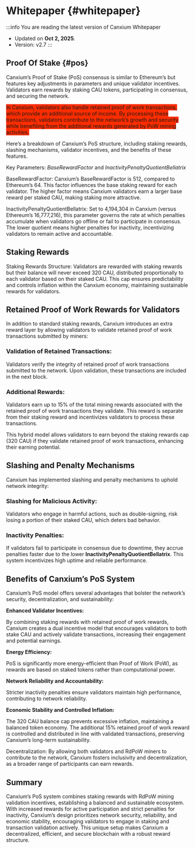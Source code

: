 # Whitepaper {#whitepaper}

:::info You are reading the latest version of Canxium Whitepaper

- Updated on **Oct 2, 2025**.
- Version: v2.7
  :::
  
## Proof Of Stake {#pos}

Canxium’s Proof of Stake (PoS) consensus is similar to Ethereum’s but features key adjustments in parameters and unique validator incentives. Validators earn rewards by staking CAU tokens, participating in consensus, and securing the network.

<span style="background-color: #ff2d00"> In Canxium, validators also handle retained proof of work transactions, which provide an additional source of income. By processing these transactions, validators contribute to the network’s growth and security while benefiting from the additional rewards generated by PoW mining activities. </span>

Here’s a breakdown of Canxium’s PoS structure, including staking rewards, slashing mechanisms, validator incentives, and the benefits of these features.

Key Parameters: *BaseRewardFactor* and *InactivityPenaltyQuotientBellatrix*

BaseRewardFactor: Canxium’s BaseRewardFactor is 512, compared to Ethereum’s 64. This factor influences the base staking reward for each validator. The higher factor means Canxium validators earn a larger base reward per staked CAU, making staking more attractive.

InactivityPenaltyQuotientBellatrix: Set to 4,194,304 in Canxium (versus Ethereum’s 16,777,216), this parameter governs the rate at which penalties accumulate when validators go offline or fail to participate in consensus. The lower quotient means higher penalties for inactivity, incentivizing validators to remain active and accountable.

## Staking Rewards
Staking Rewards Structure: Validators are rewarded with staking rewards but their balance will never exceed 320 CAU, distributed proportionally to each validator based on their staked CAU. This cap ensures predictability and controls inflation within the Canxium economy, maintaining sustainable rewards for validators.

## Retained Proof of Work Rewards for Validators

In addition to standard staking rewards, Canxium introduces an extra reward layer by allowing validators to validate retained proof of work transactions submitted by miners:

### Validation of Retained Transactions:
Validators verify the integrity of retained proof of work transactions submitted to the network. Upon validation, these transactions are included in the next block.

### Additional Rewards:
Validators earn up to 15% of the total mining rewards associated with the retained proof of work transactions they validate. This reward is separate from their staking reward and incentivizes validators to process these transactions.

This hybrid model allows validators to earn beyond the staking rewards cap (320 CAU) if they validate retained proof of work transactions, enhancing their earning potential.

## Slashing and Penalty Mechanisms

Canxium has implemented slashing and penalty mechanisms to uphold network integrity:

### Slashing for Malicious Activity:
Validators who engage in harmful actions, such as double-signing, risk losing a portion of their staked CAU, which deters bad behavior.

### Inactivity Penalties:
If validators fail to participate in consensus due to downtime, they accrue penalties faster due to the lower **InactivityPenaltyQuotientBellatrix**. This system incentivizes high uptime and reliable performance.

## Benefits of Canxium’s PoS System
Canxium’s PoS model offers several advantages that bolster the network’s security, decentralization, and sustainability:

<strong>Enhanced Validator Incentives:</strong>

By combining staking rewards with retained proof of work rewards, Canxium creates a dual incentive model that encourages validators to both stake CAU and actively validate transactions, increasing their engagement and potential earnings.

<strong>Energy Efficiency:</strong>

PoS is significantly more energy-efficient than Proof of Work (PoW), as rewards are based on staked tokens rather than computational power.

<strong>Network Reliability and Accountability:</strong>

Stricter inactivity penalties ensure validators maintain high performance, contributing to network reliability.

<strong>Economic Stability and Controlled Inflation:</strong>

The 320 CAU balance cap prevents excessive inflation, maintaining a balanced token economy. The additional 15% retained proof of work reward is controlled and distributed in line with validated transactions, preserving Canxium’s long-term sustainability.

Decentralization: By allowing both validators and RdPoW miners to contribute to the network, Canxium fosters inclusivity and decentralization, as a broader range of participants can earn rewards.

## Summary
Canxium’s PoS system combines staking rewards with RdPoW mining validation incentives, establishing a balanced and sustainable ecosystem. With increased rewards for active participation and strict penalties for inactivity, Canxium’s design prioritizes network security, reliability, and economic stability, encouraging validators to engage in staking and transaction validation actively. This unique setup makes Canxium a decentralized, efficient, and secure blockchain with a robust reward structure.
